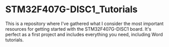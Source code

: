 # STM32F407G-DISC1_Tutorials
This is a repository where I've gathered what I consider the most important resources for getting started with the STM32F407G-DISC1 board. It's perfect as a first project and includes everything you need, including Word tutorials.
